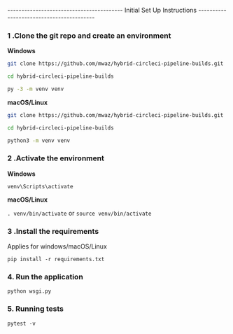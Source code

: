 ----------------------------------------- Initial Set Up Instructions -----------------------------------------


### 1 .Clone the git repo and create an environment 
                    
**Windows**
          
```bash
git clone https://github.com/mwaz/hybrid-circleci-pipeline-builds.git

cd hybrid-circleci-pipeline-builds

py -3 -m venv venv
```
          
**macOS/Linux**
          
```bash
git clone https://github.com/mwaz/hybrid-circleci-pipeline-builds.git

cd hybrid-circleci-pipeline-builds

python3 -m venv venv
```

### 2 .Activate the environment
          
**Windows** 

```venv\Scripts\activate```
          
**macOS/Linux**

```. venv/bin/activate```
or
```source venv/bin/activate```

### 3 .Install the requirements

Applies for windows/macOS/Linux

```pip install -r requirements.txt```


### 4. Run the application 


`python wsgi.py`

### 5. Running tests

`pytest -v`

